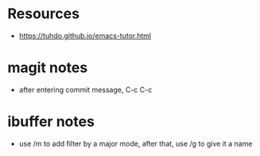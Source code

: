 # Resources
- https://tuhdo.github.io/emacs-tutor.html

# magit notes
- after entering commit message, C-c C-c

# ibuffer notes
- use /m to add filter by a major mode, after that, use /g to give it a name